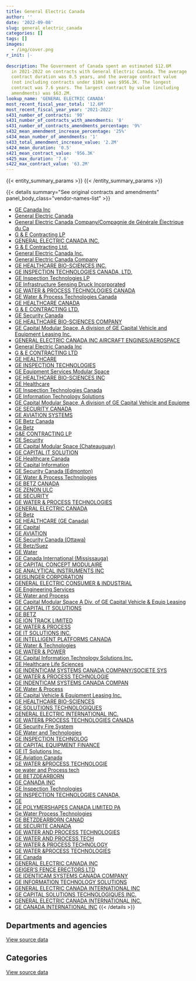 ```yaml
---
title: General Electric Canada
author: ''
date: '2022-09-08'
slug: general_electric_canada
categories: []
tags: []
images:
  - /img/cover.png
r_init: |-
  
description: The Government of Canada spent an estimated $12.6M
  in 2021-2022 on contracts with General Electric Canada. The average
  contract duration was 0.5 years, and the average contract value
  (not including contracts under $10k) was $956.3K. The longest
  contract was 7.6 years. The largest contract by value (including
  amendments) was $63.2M.
lookup_name: 'GENERAL ELECTRIC CANADA'
most_recent_fiscal_year_total: '12.6M'
most_recent_fiscal_year_year: '2021-2022'
s431_number_of_contracts: '90'
s431_number_of_contracts_with_amendments: '8'
s431_number_of_contracts_amendments_percentage: '9%'
s432_mean_amendment_increase_percentage: '25%'
s434_mean_number_of_amendments: '1'
s433_total_amendment_increase_value: '2.2M'
s424_mean_duration: '0.5'
s421_mean_contract_value: '956.3K'
s425_max_duration: '7.6'
s422_max_contract_value: '63.2M'
---
```


<script src="/rmarkdown-libs/htmlwidgets/htmlwidgets.js"></script>
<link href="/rmarkdown-libs/datatables-css/datatables-crosstalk.css" rel="stylesheet" />
<script src="/rmarkdown-libs/datatables-binding/datatables.js"></script>
<script src="/rmarkdown-libs/jquery/jquery-3.6.0.min.js"></script>
<link href="/rmarkdown-libs/dt-core-bootstrap/css/dataTables.bootstrap.min.css" rel="stylesheet" />
<link href="/rmarkdown-libs/dt-core-bootstrap/css/dataTables.bootstrap.extra.css" rel="stylesheet" />
<script src="/rmarkdown-libs/dt-core-bootstrap/js/jquery.dataTables.min.js"></script>
<script src="/rmarkdown-libs/dt-core-bootstrap/js/dataTables.bootstrap.min.js"></script>
<link href="/rmarkdown-libs/crosstalk/css/crosstalk.min.css" rel="stylesheet" />
<script src="/rmarkdown-libs/crosstalk/js/crosstalk.min.js"></script>
<script src="/rmarkdown-libs/htmlwidgets/htmlwidgets.js"></script>
<link href="/rmarkdown-libs/datatables-css/datatables-crosstalk.css" rel="stylesheet" />
<script src="/rmarkdown-libs/datatables-binding/datatables.js"></script>
<script src="/rmarkdown-libs/jquery/jquery-3.6.0.min.js"></script>
<link href="/rmarkdown-libs/dt-core-bootstrap/css/dataTables.bootstrap.min.css" rel="stylesheet" />
<link href="/rmarkdown-libs/dt-core-bootstrap/css/dataTables.bootstrap.extra.css" rel="stylesheet" />
<script src="/rmarkdown-libs/dt-core-bootstrap/js/jquery.dataTables.min.js"></script>
<script src="/rmarkdown-libs/dt-core-bootstrap/js/dataTables.bootstrap.min.js"></script>
<link href="/rmarkdown-libs/crosstalk/css/crosstalk.min.css" rel="stylesheet" />
<script src="/rmarkdown-libs/crosstalk/js/crosstalk.min.js"></script>

{{< entity_summary_params >}}
{{< /entity_summary_params >}}

{{< details summary="See original contracts and amendments" panel_body_class="vendor-names-list" >}}
- [GE Canada Inc](https://search.open.canada.ca/en/ct/?sort=contract_value_f%20desc&page=1&search_text=%22GE%20Canada%20Inc%22)
- [General Electric Canada](https://search.open.canada.ca/en/ct/?sort=contract_value_f%20desc&page=1&search_text=%22General%20Electric%20Canada%22)
- [General Electric Canada Company/Compagnie de Générale Électrique du Ca](https://search.open.canada.ca/en/ct/?sort=contract_value_f%20desc&page=1&search_text=%22General%20Electric%20Canada%20Company%2fCompagnie%20de%20G%c3%a9n%c3%a9rale%20%c3%89lectrique%20du%20Ca%22)
- [G & E Contracting LP](https://search.open.canada.ca/en/ct/?sort=contract_value_f%20desc&page=1&search_text=%22G%20%26%20E%20Contracting%20LP%22)
- [GENERAL ELECTRIC CANADA INC.](https://search.open.canada.ca/en/ct/?sort=contract_value_f%20desc&page=1&search_text=%22GENERAL%20ELECTRIC%20CANADA%20INC.%22)
- [G & E Contracting Ltd.](https://search.open.canada.ca/en/ct/?sort=contract_value_f%20desc&page=1&search_text=%22G%20%26%20E%20Contracting%20Ltd.%22)
- [General Electric Canada Inc.](https://search.open.canada.ca/en/ct/?sort=contract_value_f%20desc&page=1&search_text=%22General%20Electric%20Canada%20Inc.%22)
- [General Electric Canada Company](https://search.open.canada.ca/en/ct/?sort=contract_value_f%20desc&page=1&search_text=%22General%20Electric%20Canada%20Company%22)
- [GE HEALTHCARE BIO-SCIENCES INC.](https://search.open.canada.ca/en/ct/?sort=contract_value_f%20desc&page=1&search_text=%22GE%20HEALTHCARE%20BIO-SCIENCES%20INC.%22)
- [GE INSPECTION TECHNOLOGIES CANADA, LTD.](https://search.open.canada.ca/en/ct/?sort=contract_value_f%20desc&page=1&search_text=%22GE%20INSPECTION%20TECHNOLOGIES%20CANADA%2c%20LTD.%22)
- [GE Inspection Technologies LP](https://search.open.canada.ca/en/ct/?sort=contract_value_f%20desc&page=1&search_text=%22GE%20Inspection%20Technologies%20LP%22)
- [GE Infrastructure Sensing Druck Incorporated](https://search.open.canada.ca/en/ct/?sort=contract_value_f%20desc&page=1&search_text=%22GE%20Infrastructure%20Sensing%20Druck%20Incorporated%22)
- [GE WATER & PROCESS TECHNOLOGIES CANADA](https://search.open.canada.ca/en/ct/?sort=contract_value_f%20desc&page=1&search_text=%22GE%20WATER%20%26%20PROCESS%20TECHNOLOGIES%20CANADA%22)
- [GE Water & Process Technologies Canada](https://search.open.canada.ca/en/ct/?sort=contract_value_f%20desc&page=1&search_text=%22GE%20Water%20%26%20Process%20Technologies%20Canada%22)
- [GE HEALTHCARE CANADA](https://search.open.canada.ca/en/ct/?sort=contract_value_f%20desc&page=1&search_text=%22GE%20HEALTHCARE%20CANADA%22)
- [G & E CONTRACTING LTD.](https://search.open.canada.ca/en/ct/?sort=contract_value_f%20desc&page=1&search_text=%22G%20%26%20E%20CONTRACTING%20LTD.%22)
- [GE Security Canada](https://search.open.canada.ca/en/ct/?sort=contract_value_f%20desc&page=1&search_text=%22GE%20Security%20Canada%22)
- [GE HEALTHCARE BIO-SCIENCES COMPANY](https://search.open.canada.ca/en/ct/?sort=contract_value_f%20desc&page=1&search_text=%22GE%20HEALTHCARE%20BIO-SCIENCES%20COMPANY%22)
- [GE Capital Modular Space, A division of GE Capital Vehicle and Equipment Leasing Inc.](https://search.open.canada.ca/en/ct/?sort=contract_value_f%20desc&page=1&search_text=%22GE%20Capital%20Modular%20Space%2c%20A%20division%20of%20GE%20Capital%20Vehicle%20and%20Equipment%20Leasing%20Inc.%22)
- [GENERAL ELECTRIC CANADA INC AIRCRAFT ENGINES/AEROSPACE](https://search.open.canada.ca/en/ct/?sort=contract_value_f%20desc&page=1&search_text=%22GENERAL%20ELECTRIC%20CANADA%20INC%20%20%20AIRCRAFT%20ENGINES%2fAEROSPACE%22)
- [General Electric Canada Inc](https://search.open.canada.ca/en/ct/?sort=contract_value_f%20desc&page=1&search_text=%22General%20Electric%20Canada%20Inc%22)
- [G & E CONTRACTING LTD](https://search.open.canada.ca/en/ct/?sort=contract_value_f%20desc&page=1&search_text=%22G%20%26%20E%20CONTRACTING%20LTD%22)
- [GE HEALTHCARE](https://search.open.canada.ca/en/ct/?sort=contract_value_f%20desc&page=1&search_text=%22GE%20HEALTHCARE%22)
- [GE INSPECTION TECHNOLOGIES](https://search.open.canada.ca/en/ct/?sort=contract_value_f%20desc&page=1&search_text=%22GE%20INSPECTION%20TECHNOLOGIES%22)
- [GE Equipment Services Modular Space](https://search.open.canada.ca/en/ct/?sort=contract_value_f%20desc&page=1&search_text=%22GE%20Equipment%20Services%20Modular%20Space%22)
- [GE HEALTHCARE BIO-SCIENCES INC](https://search.open.canada.ca/en/ct/?sort=contract_value_f%20desc&page=1&search_text=%22GE%20HEALTHCARE%20BIO-SCIENCES%20INC%22)
- [GE Healthcare](https://search.open.canada.ca/en/ct/?sort=contract_value_f%20desc&page=1&search_text=%22GE%20Healthcare%22)
- [GE Inspection Technologies Canada](https://search.open.canada.ca/en/ct/?sort=contract_value_f%20desc&page=1&search_text=%22GE%20Inspection%20Technologies%20Canada%22)
- [GE Information Technology Solutions](https://search.open.canada.ca/en/ct/?sort=contract_value_f%20desc&page=1&search_text=%22GE%20Information%20Technology%20Solutions%22)
- [GE Capital Modular Space, A division of GE Capital Vehicle and Equipme](https://search.open.canada.ca/en/ct/?sort=contract_value_f%20desc&page=1&search_text=%22GE%20Capital%20Modular%20Space%2c%20A%20division%20of%20GE%20Capital%20Vehicle%20and%20Equipme%22)
- [GE SECURITY CANADA](https://search.open.canada.ca/en/ct/?sort=contract_value_f%20desc&page=1&search_text=%22GE%20SECURITY%20CANADA%22)
- [GE AVIATION SYSTEMS](https://search.open.canada.ca/en/ct/?sort=contract_value_f%20desc&page=1&search_text=%22GE%20AVIATION%20SYSTEMS%22)
- [GE Betz Canada](https://search.open.canada.ca/en/ct/?sort=contract_value_f%20desc&page=1&search_text=%22GE%20Betz%20Canada%22)
- [Ge Betz](https://search.open.canada.ca/en/ct/?sort=contract_value_f%20desc&page=1&search_text=%22Ge%20Betz%22)
- [G&E CONTRACTING LP](https://search.open.canada.ca/en/ct/?sort=contract_value_f%20desc&page=1&search_text=%22G%26E%20CONTRACTING%20LP%22)
- [GE Security](https://search.open.canada.ca/en/ct/?sort=contract_value_f%20desc&page=1&search_text=%22GE%20Security%22)
- [GE Capital Modular Space (Chateauguay)](https://search.open.canada.ca/en/ct/?sort=contract_value_f%20desc&page=1&search_text=%22GE%20Capital%20Modular%20Space%20%28Chateauguay%29%22)
- [GE CAPITAL IT SOLUTION](https://search.open.canada.ca/en/ct/?sort=contract_value_f%20desc&page=1&search_text=%22GE%20CAPITAL%20IT%20SOLUTION%22)
- [GE Healthcare Canada](https://search.open.canada.ca/en/ct/?sort=contract_value_f%20desc&page=1&search_text=%22GE%20Healthcare%20Canada%22)
- [GE Capital Information](https://search.open.canada.ca/en/ct/?sort=contract_value_f%20desc&page=1&search_text=%22GE%20Capital%20Information%22)
- [GE Security Canada (Edmonton)](https://search.open.canada.ca/en/ct/?sort=contract_value_f%20desc&page=1&search_text=%22GE%20Security%20Canada%20%28Edmonton%29%22)
- [GE Water & Process Technologies](https://search.open.canada.ca/en/ct/?sort=contract_value_f%20desc&page=1&search_text=%22GE%20Water%20%26%20Process%20Technologies%22)
- [GE BETZ CANADA](https://search.open.canada.ca/en/ct/?sort=contract_value_f%20desc&page=1&search_text=%22GE%20BETZ%20CANADA%22)
- [GE ZENON ULC](https://search.open.canada.ca/en/ct/?sort=contract_value_f%20desc&page=1&search_text=%22GE%20ZENON%20ULC%22)
- [GE SECURITY](https://search.open.canada.ca/en/ct/?sort=contract_value_f%20desc&page=1&search_text=%22GE%20SECURITY%22)
- [GE WATER & PROCESS TECHNOLOGIES](https://search.open.canada.ca/en/ct/?sort=contract_value_f%20desc&page=1&search_text=%22GE%20WATER%20%26%20PROCESS%20TECHNOLOGIES%22)
- [GENERAL ELECTRIC CANADA](https://search.open.canada.ca/en/ct/?sort=contract_value_f%20desc&page=1&search_text=%22GENERAL%20ELECTRIC%20CANADA%22)
- [GE Betz](https://search.open.canada.ca/en/ct/?sort=contract_value_f%20desc&page=1&search_text=%22GE%20Betz%22)
- [GE HEALTHCARE (GE Canada)](https://search.open.canada.ca/en/ct/?sort=contract_value_f%20desc&page=1&search_text=%22GE%20HEALTHCARE%20%28GE%20Canada%29%22)
- [GE Capital](https://search.open.canada.ca/en/ct/?sort=contract_value_f%20desc&page=1&search_text=%22GE%20Capital%22)
- [GE AVIATION](https://search.open.canada.ca/en/ct/?sort=contract_value_f%20desc&page=1&search_text=%22GE%20AVIATION%22)
- [GE Security Canada (Ottawa)](https://search.open.canada.ca/en/ct/?sort=contract_value_f%20desc&page=1&search_text=%22GE%20Security%20Canada%20%28Ottawa%29%22)
- [GE Betz/Suez](https://search.open.canada.ca/en/ct/?sort=contract_value_f%20desc&page=1&search_text=%22GE%20Betz%2fSuez%22)
- [GE Water](https://search.open.canada.ca/en/ct/?sort=contract_value_f%20desc&page=1&search_text=%22GE%20Water%22)
- [GE Canada International (Mississauga)](https://search.open.canada.ca/en/ct/?sort=contract_value_f%20desc&page=1&search_text=%22GE%20Canada%20International%20%28Mississauga%29%22)
- [GE CAPITAL CONCEPT MODULAIRE](https://search.open.canada.ca/en/ct/?sort=contract_value_f%20desc&page=1&search_text=%22GE%20CAPITAL%20CONCEPT%20MODULAIRE%22)
- [GE ANALYTICAL INSTRUMENTS INC](https://search.open.canada.ca/en/ct/?sort=contract_value_f%20desc&page=1&search_text=%22GE%20ANALYTICAL%20INSTRUMENTS%20INC%22)
- [GEISLINGER CORPORATION](https://search.open.canada.ca/en/ct/?sort=contract_value_f%20desc&page=1&search_text=%22GEISLINGER%20CORPORATION%22)
- [GENERAL ELECTRIC CONSUMER & INDUSTRIAL](https://search.open.canada.ca/en/ct/?sort=contract_value_f%20desc&page=1&search_text=%22GENERAL%20ELECTRIC%20CONSUMER%20%26%20INDUSTRIAL%22)
- [GE Engineering Services](https://search.open.canada.ca/en/ct/?sort=contract_value_f%20desc&page=1&search_text=%22GE%20Engineering%20Services%22)
- [GE Water and Process](https://search.open.canada.ca/en/ct/?sort=contract_value_f%20desc&page=1&search_text=%22GE%20Water%20and%20Process%22)
- [GE Capital Modular Space A Div. of GE Capital Vehicle & Equip Leasing](https://search.open.canada.ca/en/ct/?sort=contract_value_f%20desc&page=1&search_text=%22GE%20Capital%20Modular%20Space%20A%20Div.%20of%20GE%20Capital%20Vehicle%20%26%20Equip%20Leasing%22)
- [GE CAPITAL IT SOLUTIONS](https://search.open.canada.ca/en/ct/?sort=contract_value_f%20desc&page=1&search_text=%22GE%20CAPITAL%20IT%20SOLUTIONS%22)
- [GE BETZ](https://search.open.canada.ca/en/ct/?sort=contract_value_f%20desc&page=1&search_text=%22GE%20BETZ%22)
- [GE ION TRACK LIMITED](https://search.open.canada.ca/en/ct/?sort=contract_value_f%20desc&page=1&search_text=%22GE%20ION%20TRACK%20LIMITED%22)
- [GE WATER & PROCESS](https://search.open.canada.ca/en/ct/?sort=contract_value_f%20desc&page=1&search_text=%22GE%20WATER%20%26%20PROCESS%22)
- [GE IT SOLUTIONS INC.](https://search.open.canada.ca/en/ct/?sort=contract_value_f%20desc&page=1&search_text=%22GE%20IT%20SOLUTIONS%20INC.%22)
- [GE INTELLIGENT PLATFORMS CANADA](https://search.open.canada.ca/en/ct/?sort=contract_value_f%20desc&page=1&search_text=%22GE%20INTELLIGENT%20PLATFORMS%20CANADA%22)
- [GE Water & Technologies](https://search.open.canada.ca/en/ct/?sort=contract_value_f%20desc&page=1&search_text=%22GE%20Water%20%26%20Technologies%22)
- [GE WATER & POWER](https://search.open.canada.ca/en/ct/?sort=contract_value_f%20desc&page=1&search_text=%22GE%20WATER%20%26%20POWER%22)
- [GE Capital Information Technology Solutions Inc.](https://search.open.canada.ca/en/ct/?sort=contract_value_f%20desc&page=1&search_text=%22GE%20Capital%20Information%20Technology%20Solutions%20Inc.%22)
- [GE Healthcare Life Sciences](https://search.open.canada.ca/en/ct/?sort=contract_value_f%20desc&page=1&search_text=%22GE%20Healthcare%20Life%20Sciences%22)
- [GE INDENTICAM SYSTEMS CANADA COMPANY/SOCIETE SYS](https://search.open.canada.ca/en/ct/?sort=contract_value_f%20desc&page=1&search_text=%22GE%20INDENTICAM%20SYSTEMS%20CANADA%20COMPANY%2fSOCIETE%20SYS%22)
- [GE WATER & PROCESS TECHNOLOGIE](https://search.open.canada.ca/en/ct/?sort=contract_value_f%20desc&page=1&search_text=%22GE%20WATER%20%26%20PROCESS%20TECHNOLOGIE%22)
- [GE INDENTICAM SYSTEMS CANADA COMPAN](https://search.open.canada.ca/en/ct/?sort=contract_value_f%20desc&page=1&search_text=%22GE%20INDENTICAM%20SYSTEMS%20CANADA%20COMPAN%22)
- [GE Water & Process](https://search.open.canada.ca/en/ct/?sort=contract_value_f%20desc&page=1&search_text=%22GE%20Water%20%26%20Process%22)
- [GE Capital Vehicle & Equipment Leasing Inc.](https://search.open.canada.ca/en/ct/?sort=contract_value_f%20desc&page=1&search_text=%22GE%20Capital%20Vehicle%20%26%20Equipment%20Leasing%20Inc.%22)
- [GE HEALTHCARE BIO-SCIENCES](https://search.open.canada.ca/en/ct/?sort=contract_value_f%20desc&page=1&search_text=%22GE%20HEALTHCARE%20BIO-SCIENCES%22)
- [GE SOLUTIONS TECHNOLOGIQUES](https://search.open.canada.ca/en/ct/?sort=contract_value_f%20desc&page=1&search_text=%22GE%20SOLUTIONS%20TECHNOLOGIQUES%22)
- [GENERAL ELECTRIC INTERNATIONAL INC.](https://search.open.canada.ca/en/ct/?sort=contract_value_f%20desc&page=1&search_text=%22GENERAL%20ELECTRIC%20INTERNATIONAL%20INC.%22)
- [GE WATER& PROCESS TECHNOLOGIES CANADA](https://search.open.canada.ca/en/ct/?sort=contract_value_f%20desc&page=1&search_text=%22GE%20WATER%26%20PROCESS%20TECHNOLOGIES%20CANADA%22)
- [GE Security Fire System](https://search.open.canada.ca/en/ct/?sort=contract_value_f%20desc&page=1&search_text=%22GE%20Security%20Fire%20System%22)
- [GE Water and Technologies](https://search.open.canada.ca/en/ct/?sort=contract_value_f%20desc&page=1&search_text=%22GE%20Water%20and%20Technologies%22)
- [GE INSPECTION TECHNOLOG](https://search.open.canada.ca/en/ct/?sort=contract_value_f%20desc&page=1&search_text=%22GE%20INSPECTION%20TECHNOLOG%22)
- [GE CAPITAL EQUIPMENT FINANCE](https://search.open.canada.ca/en/ct/?sort=contract_value_f%20desc&page=1&search_text=%22GE%20CAPITAL%20EQUIPMENT%20FINANCE%22)
- [GE IT Solutions Inc.](https://search.open.canada.ca/en/ct/?sort=contract_value_f%20desc&page=1&search_text=%22GE%20IT%20Solutions%20Inc.%22)
- [GE Aviation Canada](https://search.open.canada.ca/en/ct/?sort=contract_value_f%20desc&page=1&search_text=%22GE%20Aviation%20Canada%22)
- [GE WATER &PROCESS TECHNOLOGIE](https://search.open.canada.ca/en/ct/?sort=contract_value_f%20desc&page=1&search_text=%22GE%20WATER%20%26PROCESS%20TECHNOLOGIE%22)
- [ge water and Process tech](https://search.open.canada.ca/en/ct/?sort=contract_value_f%20desc&page=1&search_text=%22ge%20water%20and%20Process%20tech%22)
- [GE BETZDEARBORN](https://search.open.canada.ca/en/ct/?sort=contract_value_f%20desc&page=1&search_text=%22GE%20BETZDEARBORN%22)
- [GE CANADA INC](https://search.open.canada.ca/en/ct/?sort=contract_value_f%20desc&page=1&search_text=%22GE%20CANADA%20INC%22)
- [GE Inspection Technologies](https://search.open.canada.ca/en/ct/?sort=contract_value_f%20desc&page=1&search_text=%22GE%20Inspection%20Technologies%22)
- [GE INSPECTION TECHNOLOGIES CANADA,](https://search.open.canada.ca/en/ct/?sort=contract_value_f%20desc&page=1&search_text=%22GE%20INSPECTION%20TECHNOLOGIES%20CANADA%2c%22)
- [GE](https://search.open.canada.ca/en/ct/?sort=contract_value_f%20desc&page=1&search_text=%22GE%22)
- [GE POLYMERSHAPES CANADA LIMITED PA](https://search.open.canada.ca/en/ct/?sort=contract_value_f%20desc&page=1&search_text=%22GE%20POLYMERSHAPES%20CANADA%20LIMITED%20PA%22)
- [Ge Water Process Technologies](https://search.open.canada.ca/en/ct/?sort=contract_value_f%20desc&page=1&search_text=%22Ge%20Water%20Process%20Technologies%22)
- [GE BETZDEARBORN CANAD](https://search.open.canada.ca/en/ct/?sort=contract_value_f%20desc&page=1&search_text=%22GE%20BETZDEARBORN%20CANAD%22)
- [GE SECURITE CANADA](https://search.open.canada.ca/en/ct/?sort=contract_value_f%20desc&page=1&search_text=%22GE%20SECURITE%20CANADA%22)
- [GE WATER AND PROCESS TECHNOLOGIES](https://search.open.canada.ca/en/ct/?sort=contract_value_f%20desc&page=1&search_text=%22GE%20WATER%20AND%20PROCESS%20TECHNOLOGIES%22)
- [GE WATER AND PROCESS TECH](https://search.open.canada.ca/en/ct/?sort=contract_value_f%20desc&page=1&search_text=%22GE%20WATER%20AND%20PROCESS%20TECH%22)
- [GE WATER & PROCESS TECHNOLOGY](https://search.open.canada.ca/en/ct/?sort=contract_value_f%20desc&page=1&search_text=%22GE%20WATER%20%26%20PROCESS%20TECHNOLOGY%22)
- [GE WATER &PROCESS TECHNOLOGIES](https://search.open.canada.ca/en/ct/?sort=contract_value_f%20desc&page=1&search_text=%22GE%20WATER%20%26PROCESS%20TECHNOLOGIES%22)
- [GE Canada](https://search.open.canada.ca/en/ct/?sort=contract_value_f%20desc&page=1&search_text=%22GE%20Canada%22)
- [GENERAL ELECTRIC CANADA INC](https://search.open.canada.ca/en/ct/?sort=contract_value_f%20desc&page=1&search_text=%22GENERAL%20ELECTRIC%20CANADA%20INC%22)
- [GEIGER’S FENCE ERECTORS LTD](https://search.open.canada.ca/en/ct/?sort=contract_value_f%20desc&page=1&search_text=%22GEIGER%27S%20FENCE%20ERECTORS%20LTD%22)
- [GE IDENTICAM SYSTEMS CANADA COMPANY](https://search.open.canada.ca/en/ct/?sort=contract_value_f%20desc&page=1&search_text=%22GE%20IDENTICAM%20SYSTEMS%20CANADA%20COMPANY%22)
- [GE INFORMATION TECHNOLOGY SOLUTIONS](https://search.open.canada.ca/en/ct/?sort=contract_value_f%20desc&page=1&search_text=%22GE%20INFORMATION%20TECHNOLOGY%20SOLUTIONS%22)
- [GENERAL ELECTRIC CANADA INTERNATIONAL INC](https://search.open.canada.ca/en/ct/?sort=contract_value_f%20desc&page=1&search_text=%22GENERAL%20ELECTRIC%20CANADA%20INTERNATIONAL%20INC%22)
- [GE CAPITAL SOLUTIONS TECHNOLOGIQUES INC.](https://search.open.canada.ca/en/ct/?sort=contract_value_f%20desc&page=1&search_text=%22GE%20CAPITAL%20SOLUTIONS%20TECHNOLOGIQUES%20INC.%22)
- [GENERAL ELECTRIC CANADA INTERNATIONAL INC.](https://search.open.canada.ca/en/ct/?sort=contract_value_f%20desc&page=1&search_text=%22GENERAL%20ELECTRIC%20CANADA%20INTERNATIONAL%20INC.%22)
- [GE CANADA INTERNATIONAL INC](https://search.open.canada.ca/en/ct/?sort=contract_value_f%20desc&page=1&search_text=%22GE%20CANADA%20INTERNATIONAL%20INC%22)
{{< /details >}}

## Departments and agencies

<div id="htmlwidget-1" style="width:100%;height:auto;" class="datatables html-widget"></div>
<script type="application/json" data-for="htmlwidget-1">{"x":{"style":"bootstrap","filter":"none","vertical":false,"data":[["<a href=\"/departments/aafc-aac/\">Agriculture and Agri-Food Canada<\/a>","<a href=\"/departments/csc-scc/\">Correctional Service of Canada<\/a>","<a href=\"/departments/dnd-mdn/\">National Defence<\/a>","<a href=\"/departments/hc-sc/\">Health Canada<\/a>","<a href=\"/departments/isc-sac/\">Indigenous Services Canada<\/a>","<a href=\"/departments/nrc-cnrc/\">National Research Council Canada<\/a>","<a href=\"/departments/phac-aspc/\">Public Health Agency of Canada<\/a>","<a href=\"/departments/rcmp-grc/\">Royal Canadian Mounted Police<\/a>","<a href=\"/departments/tc/\">Transport Canada<\/a>","<a href=\"/departments/tsb-bst/\">Transportation Safety Board of Canada<\/a>"],[84374.09,null,6951693.29,null,null,391233.5,62090.51,10392.9,null,18332.45],[7741.21,68502.16,1102590.82,15551.13,95850.51,495331.65,67253.85,19633.96,29652.98,100828.45],[6165.27,39331.77,622346.57,null,null,61611.57,5615.58,null,null,null],[6934.84,null,5909200.98,null,44075.85,null,6591627.85,null,null,null]],"container":"<table class=\"table table-striped table-hover row-border order-column display\">\n  <thead>\n    <tr>\n      <th>Department<\/th>\n      <th>2018-2019<\/th>\n      <th>2019-2020<\/th>\n      <th>2020-2021<\/th>\n      <th>2021-2022<\/th>\n    <\/tr>\n  <\/thead>\n<\/table>","options":{"order":[[4,"desc"]],"pageLength":10,"autoWidth":true,"columnDefs":[{"targets":1,"render":"function(data, type, row, meta) {\n    return type !== 'display' ? data : DTWidget.formatCurrency(data, \"$\", 2, 3, \",\", \".\", true, null);\n  }"},{"targets":2,"render":"function(data, type, row, meta) {\n    return type !== 'display' ? data : DTWidget.formatCurrency(data, \"$\", 2, 3, \",\", \".\", true, null);\n  }"},{"targets":3,"render":"function(data, type, row, meta) {\n    return type !== 'display' ? data : DTWidget.formatCurrency(data, \"$\", 2, 3, \",\", \".\", true, null);\n  }"},{"targets":4,"render":"function(data, type, row, meta) {\n    return type !== 'display' ? data : DTWidget.formatCurrency(data, \"$\", 2, 3, \",\", \".\", true, null);\n  }"},{"width":"16%","targets":[1,2,3,4]},{"className":"dt-right","targets":[1,2,3,4]}],"orderClasses":false}},"evals":["options.columnDefs.0.render","options.columnDefs.1.render","options.columnDefs.2.render","options.columnDefs.3.render"],"jsHooks":[]}</script>
<p class="text-right">
<a href="https://github.com/GoC-Spending/contracts-data/tree/main/data/out/vendors/general_electric_canada/summary_by_fiscal_year_by_department.csv" class="source-data-link btn btn-link">View source data</a>
</p>

## Categories

<div id="htmlwidget-2" style="width:100%;height:auto;" class="datatables html-widget"></div>
<script type="application/json" data-for="htmlwidget-2">{"x":{"style":"bootstrap","filter":"none","vertical":false,"data":[["<a href=\"/categories/facilities_and_construction/\">Facilities and construction<\/a>","<a href=\"/categories/defence/\">Defence<\/a>","<a href=\"/categories/medical/\">Medical<\/a>","<a href=\"/categories/industrial_products_and_services/\">Industrial products and services<\/a>","<a href=\"/categories/human_capital/\">Human capital<\/a>"],[5869388.72,784792.97,null,863935.04,null],[151523.93,547867.66,null,1272265.16,31279.98],[17939.06,131626.4,19968.23,565537.07,null],[5237356.53,131626.4,6591627.85,591228.75,null]],"container":"<table class=\"table table-striped table-hover row-border order-column display\">\n  <thead>\n    <tr>\n      <th>Category<\/th>\n      <th>2018-2019<\/th>\n      <th>2019-2020<\/th>\n      <th>2020-2021<\/th>\n      <th>2021-2022<\/th>\n    <\/tr>\n  <\/thead>\n<\/table>","options":{"order":[[4,"desc"]],"dom":"t","pageLength":30,"autoWidth":true,"columnDefs":[{"targets":1,"render":"function(data, type, row, meta) {\n    return type !== 'display' ? data : DTWidget.formatCurrency(data, \"$\", 2, 3, \",\", \".\", true, null);\n  }"},{"targets":2,"render":"function(data, type, row, meta) {\n    return type !== 'display' ? data : DTWidget.formatCurrency(data, \"$\", 2, 3, \",\", \".\", true, null);\n  }"},{"targets":3,"render":"function(data, type, row, meta) {\n    return type !== 'display' ? data : DTWidget.formatCurrency(data, \"$\", 2, 3, \",\", \".\", true, null);\n  }"},{"targets":4,"render":"function(data, type, row, meta) {\n    return type !== 'display' ? data : DTWidget.formatCurrency(data, \"$\", 2, 3, \",\", \".\", true, null);\n  }"},{"width":"16%","targets":[1,2,3,4]},{"className":"dt-right","targets":[1,2,3,4]}],"orderClasses":false,"lengthMenu":[10,25,30,50,100]}},"evals":["options.columnDefs.0.render","options.columnDefs.1.render","options.columnDefs.2.render","options.columnDefs.3.render"],"jsHooks":[]}</script>
<p class="text-right">
<a href="https://github.com/GoC-Spending/contracts-data/tree/main/data/out/vendors/general_electric_canada/summary_by_fiscal_year_by_category.csv" class="source-data-link btn btn-link">View source data</a>
</p>
